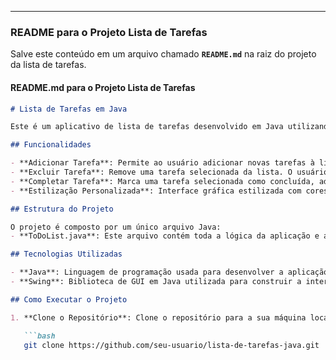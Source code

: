 
---

### README para o Projeto Lista de Tarefas

Salve este conteúdo em um arquivo chamado **`README.md`** na raiz do projeto da lista de tarefas.

#### README.md para o Projeto Lista de Tarefas

```markdown
# Lista de Tarefas em Java

Este é um aplicativo de lista de tarefas desenvolvido em Java utilizando Swing para a interface gráfica. O aplicativo permite que os usuários gerenciem suas tarefas diárias de forma simples e eficiente, adicionando, removendo e marcando tarefas como concluídas.

## Funcionalidades

- **Adicionar Tarefa**: Permite ao usuário adicionar novas tarefas à lista. As tarefas são inseridas em um campo de texto e adicionadas à lista pressionando o botão "Adicionar Tarefa".
- **Excluir Tarefa**: Remove uma tarefa selecionada da lista. O usuário pode selecionar a tarefa a ser removida e pressionar o botão "Excluir Tarefa".
- **Completar Tarefa**: Marca uma tarefa selecionada como concluída, adicionando um marcador "(Concluída)" ao texto da tarefa.
- **Estilização Personalizada**: Interface gráfica estilizada com cores e fontes personalizadas para melhorar a experiência do usuário.

## Estrutura do Projeto

O projeto é composto por um único arquivo Java:
- **ToDoList.java**: Este arquivo contém toda a lógica da aplicação e a configuração da GUI usando Swing. Ele gerencia a lista de tarefas e as interações do usuário, como adicionar, remover e completar tarefas.

## Tecnologias Utilizadas

- **Java**: Linguagem de programação usada para desenvolver a aplicação.
- **Swing**: Biblioteca de GUI em Java utilizada para construir a interface do usuário.

## Como Executar o Projeto

1. **Clone o Repositório**: Clone o repositório para a sua máquina local.

   ```bash
   git clone https://github.com/seu-usuario/lista-de-tarefas-java.git
